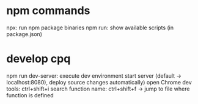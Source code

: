 ﻿# npm commands
npx: run npm package binaries
npm run: show available scripts (in package.json)

# develop cpq
npm run dev-server: execute dev environment 
	start server (default -> localhost:8080), deploy source changes automatically)
open Chrome dev tools: ctrl+shift+i
search function name: ctrl+shift+f -> jump to file where function is defined